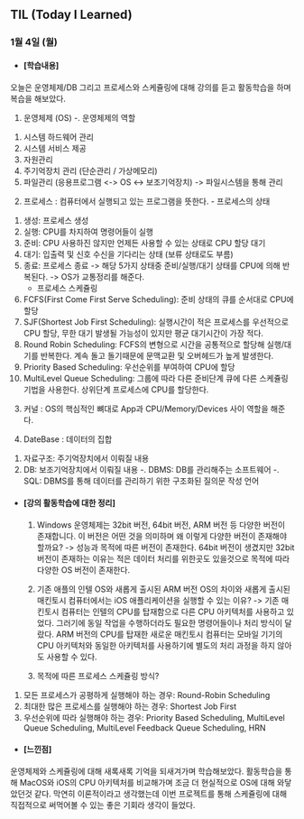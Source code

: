 ## TIL (Today I Learned)

### 1월 4일 (월)

- #### [학습내용]
오늘은 운영체제/DB 그리고 프로세스와 스케쥴링에 대해 강의를 듣고 활동학습을 하며 복습을 해보았다.

  1. 운영체제 (OS)
 -. 운영체제의 역할
 1) 시스템 하드웨어 관리
 2) 시스템 서비스 제공
 3) 자원관리
 4) 주기억장치 관리 (단순관리 / 가상메모리)
 5) 파일관리 (응용프로그램 <-> OS <-> 보조기억장치) -> 파일시스템을 통해 관리

  2. 프로세스
 : 컴퓨터에서 실행되고 있는 프로그램을 뜻한다.
    -  프로세스의 상태
 1) 생성: 프로세스 생성
 2) 실행: CPU를 차지하여 명령어들이 실행
 3) 준비: CPU 사용하진 않지만 언제든 사용할 수 있는 상태로 CPU 할당 대기
 4) 대기: 입출력 및 신호 수신을 기다리는 상태 (보류 상태로도 부름)
 5) 종료: 프로세스 종료
-> 해당 5가지 상태중 준비/실행/대기 상태를 CPU에 의해 반복된다.
-> OS가 교통정리를 해준다.
    - 프로세스 스케쥴링
 1) FCFS(First Come First Serve Scheduling): 준비 상태의 큐를 순서대로 CPU에 할당
 2) SJF(Shortest Job First Scheduling): 실행시간이 적은 프로세스를 우선적으로 CPU 할당, 무한 대기 발생될 가능성이 있지만 평균 대기시간이 가장 적다.
 3) Round Robin Scheduling: FCFS의 변형으로 시간을 공통적으로 할당해 실행/대기를 반복한다. 계속 돌고 돌기때문에 문맥교환 및 오버헤드가 높게 발생한다.
 4) Priority Based Scheduling: 우선순위를 부여하여 CPU에 할당
 5) MultiLevel Queue Scheduling: 그룹에 따라 다른 준비단계 큐에 다른 스케쥴링 기법을 사용한다. 상위단계 프로세스에 CPU를 할당한다.

  3. 커널
 : OS의 핵심적인 뼈대로 App과 CPU/Memory/Devices 사이 역할을 해준다.

  4. DateBase
 : 데이터의 집합
 1) 자료구조: 주기억장치에서 이뤄질 내용
 2) DB: 보조기억장치에서 이뤄질 내용
 -. DBMS: DB를 관리해주는 소프트웨어
 -. SQL: DBMS를 통해 데이터를 관리하기 위한 구조화된 질의문 작성 언어

- #### [강의 활동학습에 대한 정리]
  1. Windows 운영체제는 32bit 버전, 64bit 버전, ARM 버전 등 다양한 버전이 존재합니다. 이 버전은 어떤 것을 의미하며 왜 이렇게 다양한 버전이 존재해야 할까요?
-> 성능과 목적에 따른 버전이 존재한다. 64bit 버전이 생겼지만 32bit 버전이 존재하는 이유는 적은 데이터 처리를 위한곳도 있을것으로 목적에 따라 다양한 OS 버전이 존재한다.

  2. 기존 애플의 인텔 OS와 새롭게 출시된 ARM 버전 OS의 차이와 새롭게 출시된 매킨토시 컴퓨터에서는 iOS 애플리케이션을 실행할 수 있는 이유?
 -> 기존 매킨토시 컴퓨터는 인텔의 CPU를 탑재함으로 다른 CPU 아키텍처를 사용하고 있었다. 그러기에 동일 작업을 수행하더라도 필요한 명령어들이나 처리 방식이 달랐다. ARM 버전의 CPU를 탑재한 새로운 매킨토시 컴퓨터는 모바일 기기의 CPU 아키텍처와 동일한 아키텍처를 사용하기에 별도의 처리 과정을 하지 않아도 사용할 수 있다.

  3. 목적에 따른 프로세스 스케쥴링 방식?
 1) 모든 프로세스가 공평하게 실행해야 하는 경우: Round-Robin Scheduling
 2) 최대한 많은 프로세스를 실행해야 하는 경우: Shortest Job First
 3) 우선순위에 따라 실행해야 하는 경우: Priority Based Scheduling, MultiLevel Queue Scheduling, MultiLevel Feedback Queue Scheduling, HRN

- #### [느낀점]
운영체제와 스케쥴링에 대해 새록새록 기억을 되새겨가며 학습해보았다. 활동학습을 통해 MacOS와 iOS의 CPU 아키텍처를 비교해가며 조금 더 현실적으로 OS에 대해 와닿았던것 같다. 막연히 이론적이라고 생각했는데 이번 프로젝트를 통해 스케쥴링에 대해 직접적으로 써먹어볼 수 있는 좋은 기회라 생각이 들었다.